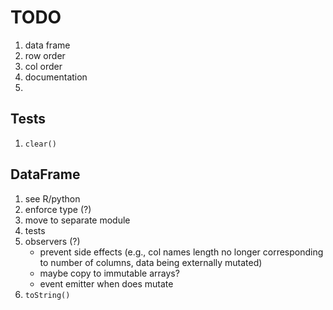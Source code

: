TODO
====

1. data frame
2. row order
3. col order
4. documentation
5. 


## Tests

1. `clear()`


## DataFrame

1. see R/python
2. enforce type (?)
3. move to separate module
4. tests
5. observers (?)
	-	prevent side effects (e.g., col names length no longer corresponding to number of columns, data being externally mutated)
	- 	maybe copy to immutable arrays?
	-	event emitter when does mutate
6. `toString()`



